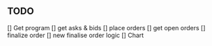 
## TODO 
[] Get program 
[] get asks & bids 
[] place orders 
[] get open orders
[] finalize order 
[] new finalise order logic 
[] Chart